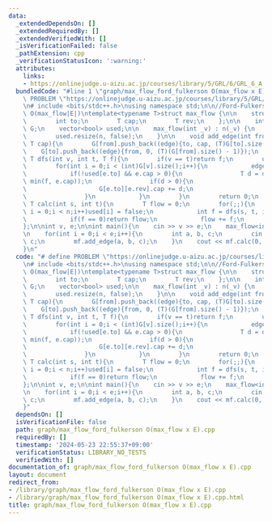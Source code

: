 ```yaml
---
data:
  _extendedDependsOn: []
  _extendedRequiredBy: []
  _extendedVerifiedWith: []
  _isVerificationFailed: false
  _pathExtension: cpp
  _verificationStatusIcon: ':warning:'
  attributes:
    links:
    - https://onlinejudge.u-aizu.ac.jp/courses/library/5/GRL/6/GRL_6_A
  bundledCode: "#line 1 \"graph/max_flow_ford_fulkerson O(max_flow x E).cpp\"\n# define\
    \ PROBLEM \"https://onlinejudge.u-aizu.ac.jp/courses/library/5/GRL/6/GRL_6_A\"\
    \n# include <bits/stdc++.h>\nusing namespace std;\n\n//Ford-Fulkerson algorithm\
    \ O(max_flow|E|)\ntemplate<typename T>struct max_flow {\n\n    struct edge{\n\
    \        int to;\n        T cap;\n        T rev;\n    };\n\n    int n;\n    vector<vector<edge>>\
    \ G;\n    vector<bool> used;\n\n    max_flow(int _v) : n(_v) {\n        G.resize(n);\n\
    \        used.resize(n, false);\n    }\n\n    void add_edge(int from, int to,\
    \ T cap){\n        G[from].push_back((edge){to, cap, (T)G[to].size()});\n    \
    \    G[to].push_back((edge){from, 0, (T)(G[from].size() - 1)});\n    }\n\n   \
    \ T dfs(int v, int t, T f){\n        if(v == t)return f;\n        used[v] = true;\n\
    \        for(int i = 0;i < (int)G[v].size();i++){\n            edge &e = G[v][i];\n\
    \            if(!used[e.to] && e.cap > 0){\n                T d = dfs(e.to, t,\
    \ min(f, e.cap));\n                if(d > 0){\n                    e.cap -= d;\n\
    \                    G[e.to][e.rev].cap += d;\n                    return d;\n\
    \                }\n            }\n        }\n        return 0;\n    }\n\n   \
    \ T calc(int s, int t){\n        T flow = 0;\n        for(;;){\n            for(int\
    \ i = 0;i < n;i++)used[i] = false;\n            int f = dfs(s, t, inf<T>());\n\
    \            if(f == 0)return flow;\n            flow += f;\n        }\n    }\n\
    };\n\nint v, e;\n\nint main(){\n    cin >> v >> e;\n    max_flow<int> mf(v);\n\
    \n    for(int i = 0;i < e;i++){\n        int a, b, c;\n        cin >> a >> b >>\
    \ c;\n        mf.add_edge(a, b, c);\n    }\n    cout << mf.calc(0, v - 1) << endl;\n\
    }\n"
  code: "# define PROBLEM \"https://onlinejudge.u-aizu.ac.jp/courses/library/5/GRL/6/GRL_6_A\"\
    \n# include <bits/stdc++.h>\nusing namespace std;\n\n//Ford-Fulkerson algorithm\
    \ O(max_flow|E|)\ntemplate<typename T>struct max_flow {\n\n    struct edge{\n\
    \        int to;\n        T cap;\n        T rev;\n    };\n\n    int n;\n    vector<vector<edge>>\
    \ G;\n    vector<bool> used;\n\n    max_flow(int _v) : n(_v) {\n        G.resize(n);\n\
    \        used.resize(n, false);\n    }\n\n    void add_edge(int from, int to,\
    \ T cap){\n        G[from].push_back((edge){to, cap, (T)G[to].size()});\n    \
    \    G[to].push_back((edge){from, 0, (T)(G[from].size() - 1)});\n    }\n\n   \
    \ T dfs(int v, int t, T f){\n        if(v == t)return f;\n        used[v] = true;\n\
    \        for(int i = 0;i < (int)G[v].size();i++){\n            edge &e = G[v][i];\n\
    \            if(!used[e.to] && e.cap > 0){\n                T d = dfs(e.to, t,\
    \ min(f, e.cap));\n                if(d > 0){\n                    e.cap -= d;\n\
    \                    G[e.to][e.rev].cap += d;\n                    return d;\n\
    \                }\n            }\n        }\n        return 0;\n    }\n\n   \
    \ T calc(int s, int t){\n        T flow = 0;\n        for(;;){\n            for(int\
    \ i = 0;i < n;i++)used[i] = false;\n            int f = dfs(s, t, inf<T>());\n\
    \            if(f == 0)return flow;\n            flow += f;\n        }\n    }\n\
    };\n\nint v, e;\n\nint main(){\n    cin >> v >> e;\n    max_flow<int> mf(v);\n\
    \n    for(int i = 0;i < e;i++){\n        int a, b, c;\n        cin >> a >> b >>\
    \ c;\n        mf.add_edge(a, b, c);\n    }\n    cout << mf.calc(0, v - 1) << endl;\n\
    }"
  dependsOn: []
  isVerificationFile: false
  path: graph/max_flow_ford_fulkerson O(max_flow x E).cpp
  requiredBy: []
  timestamp: '2024-05-23 22:55:37+09:00'
  verificationStatus: LIBRARY_NO_TESTS
  verifiedWith: []
documentation_of: graph/max_flow_ford_fulkerson O(max_flow x E).cpp
layout: document
redirect_from:
- /library/graph/max_flow_ford_fulkerson O(max_flow x E).cpp
- /library/graph/max_flow_ford_fulkerson O(max_flow x E).cpp.html
title: graph/max_flow_ford_fulkerson O(max_flow x E).cpp
---
```


